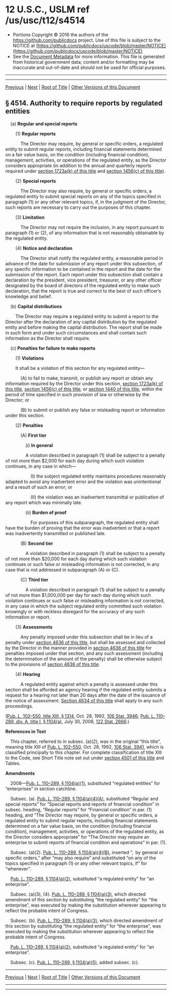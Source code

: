 ---
---

# 12 U.S.C., USLM ref /us/usc/t12/s4514

* Portions Copyright © 2016 the authors of the https://github.com/publicdocs project.
  Use of this file is subject to the NOTICE at [https://github.com/publicdocs/uscode/blob/master/NOTICE](https://github.com/publicdocs/uscode/blob/master/NOTICE)
* See the [Document Metadata](././../../../../../..//README.md) for more information.
  This file is generated from historical government data; content and/or formatting may be inaccurate and out-of-date and should not be used for official purposes.

----------
----------

[Previous](./../../../../../..//us/usc/t12/ch46/schI/ptA/m__us_usc_t12_s4513b.md) | [Next](./../../../../../..//us/usc/t12/ch46/schI/ptA/m__us_usc_t12_s4514a.md) | [Root of Title](./../../../../../../) | [Other Versions of this Document](https://publicdocs.github.io/go/links?ns=uslm&ref=%2Fus%2Fusc%2Ft12%2Fs4514)

## § 4514. Authority to require reports by regulated entities

    (a) __Regular and special reports__ 

        (1) __Regular reports__ 

            The Director may require, by general or specific orders, a regulated entity to submit regular reports, including financial statements determined on a fair value basis, on the condition (including financial condition), management, activities, or operations of the regulated entity, as the Director considers appropriate (in addition to the annual and quarterly reports required under [section 1723a(k) of this title][/us/usc/t12/s1723a/k] and [section 1456(c) of this title][/us/usc/t12/s1456/c]).

        (2) __Special reports__ 

            The Director may also require, by general or specific orders, a regulated entity to submit special reports on any of the topics specified in paragraph (1) or any other relevant topics, if, in the judgment of the Director, such reports are necessary to carry out the purposes of this chapter.

        (3) __Limitation__ 

            The Director may not require the inclusion, in any report pursuant to paragraph (1) or (2), of any information that is not reasonably obtainable by the regulated entity.

        (4) __Notice and declaration__ 

            The Director shall notify the regulated entity, a reasonable period in advance of the date for submission of any report under this subsection, of any specific information to be contained in the report and the date for the submission of the report. Each report under this subsection shall contain a declaration by the president, vice president, treasurer, or any other officer designated by the board of directors of the regulated entity to make such declaration, that the report is true and correct to the best of such officer’s knowledge and belief.

    (b) __Capital distributions__ 

        The Director may require a regulated entity to submit a report to the Director after the declaration of any capital distribution by the regulated entity and before making the capital distribution. The report shall be made in such form and under such circumstances and shall contain such information as the Director shall require.

    (c) __Penalties for failure to make reports__ 

        (1) __Violations__ 

        It shall be a violation of this section for any regulated entity—

            (A) to fail to make, transmit, or publish any report or obtain any information required by the Director under this section, [section 1723a(k) of this title][/us/usc/t12/s1723a/k], [section 1456(c) of this title][/us/usc/t12/s1456/c], or [section 1440 of this title][/us/usc/t12/s1440], within the period of time specified in such provision of law or otherwise by the Director; or

            (B) to submit or publish any false or misleading report or information under this section.

        (2) __Penalties__ 

            (A) __First tier__ 

                (i) __In general__ 

                A violation described in paragraph (1) shall be subject to a penalty of not more than $2,000 for each day during which such violation continues, in any case in which—

                    (I) the subject regulated entity maintains procedures reasonably adapted to avoid any inadvertent error and the violation was unintentional and a result of such an error; or

                    (II) the violation was an inadvertent transmittal or publication of any report which was minimally late.

                (ii) __Burden of proof__ 

                    For purposes of this subparagraph, the regulated entity shall have the burden of proving that the error was inadvertent or that a report was inadvertently transmitted or published late.

            (B) __Second tier__ 

                A violation described in paragraph (1) shall be subject to a penalty of not more than $20,000 for each day during which such violation continues or such false or misleading information is not corrected, in any case that is not addressed in subparagraph (A) or (C).

            (C) __Third tier__ 

                A violation described in paragraph (1) shall be subject to a penalty of not more than $1,000,000 per day for each day during which such violation continues or such false or misleading information is not corrected, in any case in which the subject regulated entity committed such violation knowingly or with reckless disregard for the accuracy of any such information or report.

        (3) __Assessments__ 

            Any penalty imposed under this subsection shall be in lieu of a penalty under [section 4636 of this title][/us/usc/t12/s4636], but shall be assessed and collected by the Director in the manner provided in [section 4636 of this title][/us/usc/t12/s4636] for penalties imposed under that section, and any such assessment (including the determination of the amount of the penalty) shall be otherwise subject to the provisions of [section 4636 of this title][/us/usc/t12/s4636].

        (4) __Hearing__ 

            A regulated entity against which a penalty is assessed under this section shall be afforded an agency hearing if the regulated entity submits a request for a hearing not later than 20 days after the date of the issuance of the notice of assessment. [Section 4634 of this title][/us/usc/t12/s4634] shall apply to any such proceedings.

([Pub. L. 102–550, title XIII, § 1314][/us/pl/102/550/s1314], Oct. 28, 1992, [106 Stat. 3946][/us/stat/106/3946]; [Pub. L. 110–289, div. A, title I, § 1104(a)][/us/pl/110/289/s1104/a], July 30, 2008, [122 Stat. 2666][/us/stat/122/2666].)

 __References in Text__ 

    This chapter, referred to in subsec. (a)(2), was in the original “this title”, meaning title XIII of [Pub. L. 102–550][/us/pl/102/550], Oct. 28, 1992, [106 Stat. 3941][/us/stat/106/3941], which is classified principally to this chapter. For complete classification of title XIII to the Code, see Short Title note set out under [section 4501 of this title][/us/usc/t12/s4501] and Tables.

 __Amendments__ 

    2008—[Pub. L. 110–289, § 1104(a)(1)][/us/pl/110/289/s1104/a/1], substituted “regulated entities” for “enterprises” in section catchline.

    Subsec. (a). [Pub. L. 110–289, § 1104(a)(4)(A)][/us/pl/110/289/s1104/a/4/A], substituted “Regular and special reports” for “Special reports and reports of financial condition” in subsec. heading, “Regular reports” for “Financial condition” in par. (1) heading, and “The Director may require, by general or specific orders, a regulated entity to submit regular reports, including financial statements determined on a fair value basis, on the condition (including financial condition), management, activities, or operations of the regulated entity, as the Director considers appropriate” for “The Director may require an enterprise to submit reports of financial condition and operations” in par. (1).

    Subsec. (a)(2). [Pub. L. 110–289, § 1104(a)(4)(B)][/us/pl/110/289/s1104/a/4/B], inserted “, by general or specific orders,” after “may also require” and substituted “on any of the topics specified in paragraph (1) or any other relevant topics, if” for “whenever”.

    [Pub. L. 110–289, § 1104(a)(2)][/us/pl/110/289/s1104/a/2], substituted “a regulated entity” for “an enterprise”.

    Subsec. (a)(3), (4). [Pub. L. 110–289, § 1104(a)(3)][/us/pl/110/289/s1104/a/3], which directed amendment of this section by substituting “the regulated entity” for “the enterprise”, was executed by making the substitution wherever appearing to reflect the probable intent of Congress.

    Subsec. (b). [Pub. L. 110–289, § 1104(a)(3)][/us/pl/110/289/s1104/a/3], which directed amendment of this section by substituting “the regulated entity” for “the enterprise”, was executed by making the substitution wherever appearing to reflect the probable intent of Congress.

    [Pub. L. 110–289, § 1104(a)(2)][/us/pl/110/289/s1104/a/2], substituted “a regulated entity” for “an enterprise”.

    Subsec. (c). [Pub. L. 110–289, § 1104(a)(5)][/us/pl/110/289/s1104/a/5], added subsec. (c).

----------

[Previous](./../../../../../..//us/usc/t12/ch46/schI/ptA/m__us_usc_t12_s4513b.md) | [Next](./../../../../../..//us/usc/t12/ch46/schI/ptA/m__us_usc_t12_s4514a.md) | [Root of Title](./../../../../../../) | [Other Versions of this Document](https://publicdocs.github.io/go/links?ns=uslm&ref=%2Fus%2Fusc%2Ft12%2Fs4514)

----------
----------

[/us/usc/t12/s1723a/k]: https://publicdocs.github.io/go/links?ns=uslm&ref=%2Fus%2Fusc%2Ft12%2Fs1723a%2Fk
[/us/usc/t12/s1456/c]: https://publicdocs.github.io/go/links?ns=uslm&ref=%2Fus%2Fusc%2Ft12%2Fs1456%2Fc
[/us/usc/t12/s1723a/k]: https://publicdocs.github.io/go/links?ns=uslm&ref=%2Fus%2Fusc%2Ft12%2Fs1723a%2Fk
[/us/usc/t12/s1456/c]: https://publicdocs.github.io/go/links?ns=uslm&ref=%2Fus%2Fusc%2Ft12%2Fs1456%2Fc
[/us/usc/t12/s1440]: https://publicdocs.github.io/go/links?ns=uslm&ref=%2Fus%2Fusc%2Ft12%2Fs1440
[/us/usc/t12/s4636]: https://publicdocs.github.io/go/links?ns=uslm&ref=%2Fus%2Fusc%2Ft12%2Fs4636
[/us/usc/t12/s4636]: https://publicdocs.github.io/go/links?ns=uslm&ref=%2Fus%2Fusc%2Ft12%2Fs4636
[/us/usc/t12/s4636]: https://publicdocs.github.io/go/links?ns=uslm&ref=%2Fus%2Fusc%2Ft12%2Fs4636
[/us/usc/t12/s4634]: https://publicdocs.github.io/go/links?ns=uslm&ref=%2Fus%2Fusc%2Ft12%2Fs4634
[/us/pl/102/550/s1314]: https://publicdocs.github.io/go/links?ns=uslm&ref=%2Fus%2Fpl%2F102%2F550%2Fs1314
[/us/stat/106/3946]: https://publicdocs.github.io/go/links?ns=uslm&ref=%2Fus%2Fstat%2F106%2F3946
[/us/pl/110/289/s1104/a]: https://publicdocs.github.io/go/links?ns=uslm&ref=%2Fus%2Fpl%2F110%2F289%2Fs1104%2Fa
[/us/stat/122/2666]: https://publicdocs.github.io/go/links?ns=uslm&ref=%2Fus%2Fstat%2F122%2F2666
[/us/pl/102/550]: https://publicdocs.github.io/go/links?ns=uslm&ref=%2Fus%2Fpl%2F102%2F550
[/us/stat/106/3941]: https://publicdocs.github.io/go/links?ns=uslm&ref=%2Fus%2Fstat%2F106%2F3941
[/us/usc/t12/s4501]: https://publicdocs.github.io/go/links?ns=uslm&ref=%2Fus%2Fusc%2Ft12%2Fs4501
[/us/pl/110/289/s1104/a/1]: https://publicdocs.github.io/go/links?ns=uslm&ref=%2Fus%2Fpl%2F110%2F289%2Fs1104%2Fa%2F1
[/us/pl/110/289/s1104/a/4/A]: https://publicdocs.github.io/go/links?ns=uslm&ref=%2Fus%2Fpl%2F110%2F289%2Fs1104%2Fa%2F4%2FA
[/us/pl/110/289/s1104/a/4/B]: https://publicdocs.github.io/go/links?ns=uslm&ref=%2Fus%2Fpl%2F110%2F289%2Fs1104%2Fa%2F4%2FB
[/us/pl/110/289/s1104/a/2]: https://publicdocs.github.io/go/links?ns=uslm&ref=%2Fus%2Fpl%2F110%2F289%2Fs1104%2Fa%2F2
[/us/pl/110/289/s1104/a/3]: https://publicdocs.github.io/go/links?ns=uslm&ref=%2Fus%2Fpl%2F110%2F289%2Fs1104%2Fa%2F3
[/us/pl/110/289/s1104/a/3]: https://publicdocs.github.io/go/links?ns=uslm&ref=%2Fus%2Fpl%2F110%2F289%2Fs1104%2Fa%2F3
[/us/pl/110/289/s1104/a/2]: https://publicdocs.github.io/go/links?ns=uslm&ref=%2Fus%2Fpl%2F110%2F289%2Fs1104%2Fa%2F2
[/us/pl/110/289/s1104/a/5]: https://publicdocs.github.io/go/links?ns=uslm&ref=%2Fus%2Fpl%2F110%2F289%2Fs1104%2Fa%2F5



